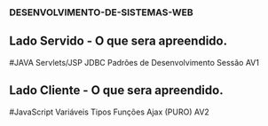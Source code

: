 ### DESENVOLVIMENTO-DE-SISTEMAS-WEB

## Lado Servido - O que sera apreendido.
  #JAVA 
    Servlets/JSP
    JDBC
    Padrões de Desenvolvimento
    Sessão
 AV1
 ## Lado Cliente - O que sera apreendido.
  #JavaScript 
    Variáveis
    Tipos
    Funções
    Ajax (PURO)
 AV2
